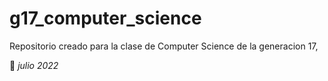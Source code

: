 # **g17_computer_science**

Repositorio creado para la clase de Computer Science de la 
generacion 17, 

📆 _julio 2022_

